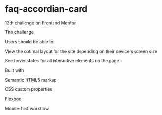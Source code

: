 # faq-accordian-card

13th challenge on Frontend Mentor

The challenge

Users should be able to:

View the optimal layout for the site depending on their device's screen size


See hover states for all interactive elements on the page


Built with


Semantic HTML5 markup


CSS custom properties


Flexbox


Mobile-first workflow
